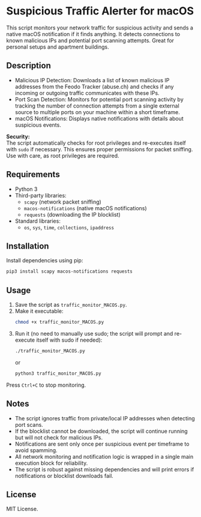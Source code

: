 # Suspicious Traffic Alerter for macOS

This script monitors your network traffic for suspicious activity and sends a native macOS notification if it finds anything. It detects connections to known malicious IPs and potential port scanning attempts. Great for personal setups and apartment buildings.

## Description

- Malicious IP Detection: Downloads a list of known malicious IP addresses from the Feodo Tracker (abuse.ch) and checks if any incoming or outgoing traffic communicates with these IPs.
- Port Scan Detection: Monitors for potential port scanning activity by tracking the number of connection attempts from a single external source to multiple ports on your machine within a short timeframe.
- macOS Notifications: Displays native notifications with details about suspicious events.

**Security:**  
The script automatically checks for root privileges and re-executes itself with `sudo` if necessary. This ensures proper permissions for packet sniffing. Use with care, as root privileges are required.

## Requirements

- Python 3
- Third-party libraries:
  - `scapy` (network packet sniffing)
  - `macos-notifications` (native macOS notifications)
  - `requests` (downloading the IP blocklist)
- Standard libraries:
  - `os`, `sys`, `time`, `collections`, `ipaddress`

## Installation

Install dependencies using pip:

```sh
pip3 install scapy macos-notifications requests
```

## Usage

1. Save the script as `traffic_monitor_MACOS.py`.
2. Make it executable:
   ```sh
   chmod +x traffic_monitor_MACOS.py
   ```
3. Run it (no need to manually use sudo; the script will prompt and re-execute itself with sudo if needed):
   ```sh
   ./traffic_monitor_MACOS.py
   ```
   or
   ```sh
   python3 traffic_monitor_MACOS.py
   ```

Press `Ctrl+C` to stop monitoring.

## Notes

- The script ignores traffic from private/local IP addresses when detecting port scans.
- If the blocklist cannot be downloaded, the script will continue running but will not check for malicious IPs.
- Notifications are sent only once per suspicious event per timeframe to avoid spamming.
- All network monitoring and notification logic is wrapped in a single main execution block for reliability.
- The script is robust against missing dependencies and will print errors if notifications or blocklist downloads fail.

## License

MIT License.
